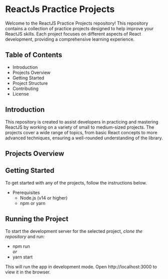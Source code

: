 
# ReactJs Practice Projects

Welcome to the ReactJS Practice Projects repository! This repository contains a collection of practice projects designed to help improve your ReactJS skills. Each project focuses on different aspects of React development, providing a comprehensive learning experience.

## Table of Contents
* Introduction
* Projects Overview
* Getting Started
* Project Structure
* Contributing
* License


## Introduction
This repository is created to assist developers in practicing and mastering ReactJS by working on a variety of small to medium-sized projects. The projects cover a wide range of topics, from basic React concepts to more advanced techniques, ensuring a well-rounded understanding of the library.

## Projects Overview

## Getting Started
To get started with any of the projects, follow the instructions below.
- Prerequisites
    - Node.js (v14 or higher)
    - npm or yarn

## Running the Project
To start the development server for the selected project,
*clone the repository* and run:
- npm run  
*or*
- yarn start

This will run the app in development mode. Open http://localhost:3000 to view it in the browser.


